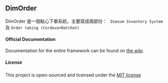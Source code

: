 ## DimOrder

DimOrder 是一個點心下單系統，主要寫成兩部份：
` Dimsum Inventory System` 及 `Order taking (Cordova+Ratchet) `

#### Official Documentation

Documentation for the entire framework can be found on [the wiki](https://github.com/lifehome/dimsumapp/wiki).

##### License

This project is open-sourced and licensed under the [MIT license](http://opensource.org/licenses/MIT)
